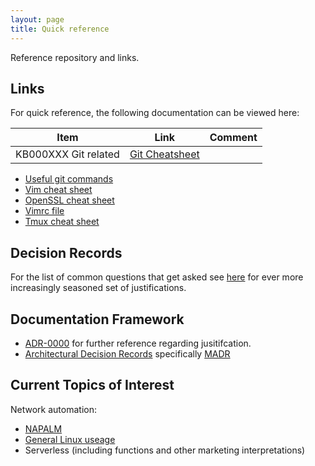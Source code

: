 ```yaml
---
layout: page
title: Quick reference
---
```


Reference repository and links.

## Links

For quick reference, the following documentation can be viewed here:

|Item                  |Link                  |Comment                |
|----------------------|----------------------|-----------------------|
| KB000XXX Git related |[Git Cheatsheet](https://niksheridan.github.io/appendices/KB00001_git_cheatsheet.html)||

* [Useful git commands](https://niksheridan.github.io/appendices/KB00001_git_cheatsheet.html)
* [Vim cheat sheet](https://vim.rtorr.com)
* [OpenSSL cheat sheet](https://niksheridan.github.io/appendices/KB00101_openssl.md)
* [Vimrc file](https://raw.githubusercontent.com/niksheridan/niksheridan.github.io/master/appendices/.vimrc)
* [Tmux cheat sheet](https://tmuxcheatsheet.com)

## Decision Records

For the list of common questions that get asked see [here](https://niksheridan.github.io/decisions)
for ever more increasingly seasoned set of justifications.

## Documentation Framework

* [ADR-0000](https://niksheridan.github.io/decisions/ADR-0000_use_of_MADRs.html) 
for further reference regarding jusitifcation.
* [Architectural Decision Records](https://adr.github.io/) specifically 
[MADR](https://github.com/adr/madr)

## Current Topics of Interest

Network automation:

* [NAPALM](https://napalm.readthedocs.io/en/latest/)
* [General Linux useage](https://niksheridan.github.io/decisions/ADR-0001_use_of_linux.html)
* Serverless (including functions and other marketing interpretations)
